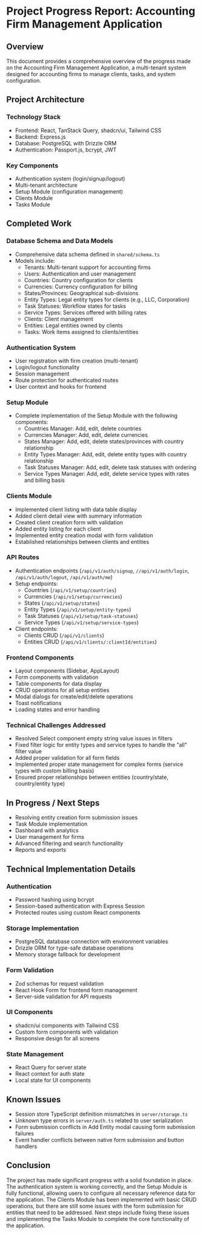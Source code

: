 # Project Progress Report: Accounting Firm Management Application

## Overview
This document provides a comprehensive overview of the progress made on the Accounting Firm Management Application, a multi-tenant system designed for accounting firms to manage clients, tasks, and system configuration.

## Project Architecture

### Technology Stack
- Frontend: React, TanStack Query, shadcn/ui, Tailwind CSS
- Backend: Express.js
- Database: PostgreSQL with Drizzle ORM
- Authentication: Passport.js, bcrypt, JWT

### Key Components
- Authentication system (login/signup/logout)
- Multi-tenant architecture
- Setup Module (configuration management)
- Clients Module
- Tasks Module

## Completed Work

### Database Schema and Data Models
- Comprehensive data schema defined in `shared/schema.ts`
- Models include:
  - Tenants: Multi-tenant support for accounting firms
  - Users: Authentication and user management
  - Countries: Country configuration for clients
  - Currencies: Currency configuration for billing
  - States/Provinces: Geographical sub-divisions
  - Entity Types: Legal entity types for clients (e.g., LLC, Corporation)
  - Task Statuses: Workflow states for tasks
  - Service Types: Services offered with billing rates
  - Clients: Client management
  - Entities: Legal entities owned by clients
  - Tasks: Work items assigned to clients/entities

### Authentication System
- User registration with firm creation (multi-tenant)
- Login/logout functionality
- Session management
- Route protection for authenticated routes
- User context and hooks for frontend

### Setup Module
- Complete implementation of the Setup Module with the following components:
  - Countries Manager: Add, edit, delete countries
  - Currencies Manager: Add, edit, delete currencies
  - States Manager: Add, edit, delete states/provinces with country relationship
  - Entity Types Manager: Add, edit, delete entity types with country relationship
  - Task Statuses Manager: Add, edit, delete task statuses with ordering
  - Service Types Manager: Add, edit, delete service types with rates and billing basis

### Clients Module
- Implemented client listing with data table display
- Added client detail view with summary information
- Created client creation form with validation
- Added entity listing for each client
- Implemented entity creation modal with form validation
- Established relationships between clients and entities

### API Routes
- Authentication endpoints (`/api/v1/auth/signup`, `//api/v1/auth/login`, `/api/v1/auth/logout`, `/api/v1/auth/me`)
- Setup endpoints:
  - Countries (`/api/v1/setup/countries`)
  - Currencies (`/api/v1/setup/currencies`)
  - States (`/api/v1/setup/states`)
  - Entity Types (`/api/v1/setup/entity-types`)
  - Task Statuses (`/api/v1/setup/task-statuses`)
  - Service Types (`/api/v1/setup/service-types`)
- Client endpoints:
  - Clients CRUD (`/api/v1/clients`)
  - Entities CRUD (`/api/v1/clients/:clientId/entities`)

### Frontend Components
- Layout components (Sidebar, AppLayout)
- Form components with validation
- Table components for data display
- CRUD operations for all setup entities
- Modal dialogs for create/edit/delete operations
- Toast notifications
- Loading states and error handling

### Technical Challenges Addressed
- Resolved Select component empty string value issues in filters
- Fixed filter logic for entity types and service types to handle the "all" filter value
- Added proper validation for all form fields
- Implemented proper state management for complex forms (service types with custom billing basis)
- Ensured proper relationships between entities (country/state, country/entity type)

## In Progress / Next Steps
- Resolving entity creation form submission issues 
- Task Module implementation
- Dashboard with analytics
- User management for firms
- Advanced filtering and search functionality
- Reports and exports

## Technical Implementation Details

### Authentication
- Password hashing using bcrypt
- Session-based authentication with Express Session
- Protected routes using custom React components

### Storage Implementation
- PostgreSQL database connection with environment variables
- Drizzle ORM for type-safe database operations
- Memory storage fallback for development

### Form Validation
- Zod schemas for request validation
- React Hook Form for frontend form management
- Server-side validation for API requests

### UI Components
- shadcn/ui components with Tailwind CSS
- Custom form components with validation
- Responsive design for all screens

### State Management
- React Query for server state
- React context for auth state
- Local state for UI components

## Known Issues
- Session store TypeScript definition mismatches in `server/storage.ts`
- Unknown type errors in `server/auth.ts` related to user serialization
- Form submission conflicts in Add Entity modal causing form submission failures
- Event handler conflicts between native form submission and button handlers

## Conclusion
The project has made significant progress with a solid foundation in place. The authentication system is working correctly, and the Setup Module is fully functional, allowing users to configure all necessary reference data for the application. The Clients Module has been implemented with basic CRUD operations, but there are still some issues with the form submission for entities that need to be addressed. Next steps include fixing these issues and implementing the Tasks Module to complete the core functionality of the application.

